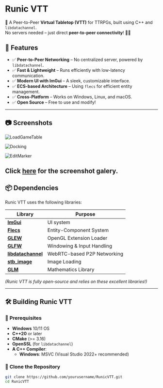 # Runic VTT

🚀 A Peer-to-Peer **Virtual Tabletop (VTT)** for TTRPGs, built using C++ and `libdatachannel`.  
No servers needed – just direct **peer-to-peer connectivity**! 🎲✨

## 🌟 Features
- ✅ **Peer-to-Peer Networking** – No centralized server, powered by `libdatachannel`.
- ✅ **Fast & Lightweight** – Runs efficiently with low-latency communication.
- ✅ **Modern UI with ImGui** – A sleek, customizable interface.
- ✅ **ECS-based Architecture** – Using `flecs` for efficient entity management.
- ✅ **Cross-Platform** – Works on Windows, Linux, and macOS.
- ✅ **Open Source** – Free to use and modify!

---

## 📷 Screenshots
![LoadGameTable](https://imgur.com/6qJ7tvt.gif)

![Docking](https://imgur.com/cICVLM6.gif)

![EditMarker](https://imgur.com/EkGODX9.gif)

Click [here](https://imgur.com/a/pXZvuC5) for the screenshot galery.
---

## 📦 Dependencies
Runic VTT uses the following libraries:

| Library        | Purpose |
|---------------|---------|
| **[ImGui](https://github.com/ocornut/imgui)** | UI system |
| **[Flecs](https://github.com/SanderMertens/flecs)** | Entity-Component System |
| **[GLEW](https://github.com/nigels-com/glew)** | OpenGL Extension Loader |
| **[GLFW](https://github.com/glfw/glfw)** | Windowing & Input Handling |
| **[libdatachannel](https://github.com/paullouisageneau/libdatachannel)** | WebRTC-based P2P Networking |
| **[stb_image](https://github.com/nothings/stb)** | Image Loading |
| **[GLM](https://github.com/g-truc/glm)** | Mathematics Library |

*(Runic VTT is fully open-source and relies on these excellent libraries!)*

---

## 🛠️ Building Runic VTT

### 🔹 **Prerequisites**
- **Windows** 10/11 OS
- **C++20** or later
- **CMake** (>= 3.16)
- **OpenSSL** (for `libdatachannel`)
- **A C++ Compiler**:
  - **Windows**: MSVC (Visual Studio 2022+ recommended)

### 🔹 **Clone the Repository**
```bash
git clone https://github.com/yourusername/RunicVTT.git
cd RunicVTT
